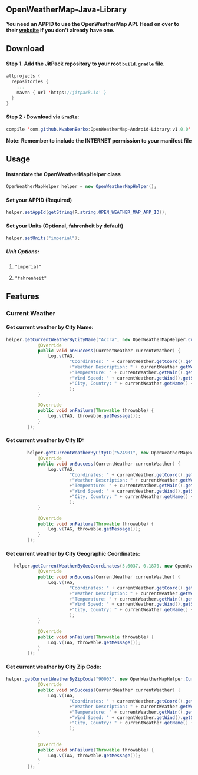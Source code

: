 ## OpenWeatherMap-Java-Library

**You need an APPID to use the OpenWeatherMap API. Head on over to their [website](http://openweathermap.org/) if you don't already have one.**


## Download

#### Step 1. Add the JitPack repository to your root ```build.gradle``` file.

``` java
allprojects {
  repositories {
    ...
    maven { url 'https://jitpack.io' }
  }
}
```

#### Step 2 : Download via ```Gradle```:

```java
compile 'com.github.KwabenBerko:OpenWeatherMap-Android-Library:v1.0.0'
```

**Note: Remember to include the INTERNET permission to your manifest file**

## Usage

#### Instantiate the OpenWeatherMapHelper class

``` java 
OpenWeatherMapHelper helper = new OpenWeatherMapHelper();
```
#### Set your APPID (Required) 

``` java 
helper.setAppId(getString(R.string.OPEN_WEATHER_MAP_APP_ID));
```

#### Set your Units (Optional, fahrenheit by default) 

``` java 
helper.setUnits("imperial");
```

##### Unit Options: 

1. ```"imperial"```

2. ```"fahrenheit"```


## Features

### Current Weather
#### Get current weather by City Name:

```java
helper.getCurrentWeatherByCityName("Accra", new OpenWeatherMapHelper.CurrentWeatherCallback() {
            @Override
            public void onSuccess(CurrentWeather currentWeather) {
                Log.v(TAG,
                        "Coordinates: " + currentWeather.getCoord().getLat() + ", "+currentWeather.getCoord().getLat() +"\n"
                        +"Weather Description: " + currentWeather.getWeatherArray().get(0).getDescription() + "\n"
                        +"Temperature: " + currentWeather.getMain().getTempMax()+"\n"
                        +"Wind Speed: " + currentWeather.getWind().getSpeed() + "\n"
                        +"City, Country: " + currentWeather.getName() + ", " + currentWeather.getSys().getCountry()
                        );
            }

            @Override
            public void onFailure(Throwable throwable) {
                Log.v(TAG, throwable.getMessage());
            }
        });
```

#### Get current weather by City ID:
```java
        helper.getCurrentWeatherByCityID("524901", new OpenWeatherMapHelper.CurrentWeatherCallback() {
            @Override
            public void onSuccess(CurrentWeather currentWeather) {
                Log.v(TAG,
                        "Coordinates: " + currentWeather.getCoord().getLat() + ", "+currentWeather.getCoord().getLat() +"\n"
                        +"Weather Description: " + currentWeather.getWeatherArray().get(0).getDescription() + "\n"
                        +"Temperature: " + currentWeather.getMain().getTempMax()+"\n"
                        +"Wind Speed: " + currentWeather.getWind().getSpeed() + "\n"
                        +"City, Country: " + currentWeather.getName() + ", " + currentWeather.getSys().getCountry()
                        );
            }

            @Override
            public void onFailure(Throwable throwable) {
                Log.v(TAG, throwable.getMessage());
            }
        });

```
#### Get current weather by City Geographic Coordinates:

```java
   helper.getCurrentWeatherByGeoCoordinates(5.6037, 0.1870, new OpenWeatherMapHelper.CurrentWeatherCallback() {
            @Override
            public void onSuccess(CurrentWeather currentWeather) {
                Log.v(TAG,
                        "Coordinates: " + currentWeather.getCoord().getLat() + ", "+currentWeather.getCoord().getLat() +"\n"
                        +"Weather Description: " + currentWeather.getWeatherArray().get(0).getDescription() + "\n"
                        +"Temperature: " + currentWeather.getMain().getTempMax()+"\n"
                        +"Wind Speed: " + currentWeather.getWind().getSpeed() + "\n"
                        +"City, Country: " + currentWeather.getName() + ", " + currentWeather.getSys().getCountry()
                        );
            }

            @Override
            public void onFailure(Throwable throwable) {
                Log.v(TAG, throwable.getMessage());
            }
        });

```
#### Get current weather by City Zip Code:
```java
helper.getCurrentWeatherByZipCode("90003", new OpenWeatherMapHelper.CurrentWeatherCallback() {
            @Override
            public void onSuccess(CurrentWeather currentWeather) {
                Log.v(TAG,
                        "Coordinates: " + currentWeather.getCoord().getLat() + ", "+currentWeather.getCoord().getLat() +"\n"
                        +"Weather Description: " + currentWeather.getWeatherArray().get(0).getDescription() + "\n"
                        +"Temperature: " + currentWeather.getMain().getTempMax()+"\n"
                        +"Wind Speed: " + currentWeather.getWind().getSpeed() + "\n"
                        +"City, Country: " + currentWeather.getName() + ", " + currentWeather.getSys().getCountry()
                        );
            }

            @Override
            public void onFailure(Throwable throwable) {
                Log.v(TAG, throwable.getMessage());
            }
        });

```
